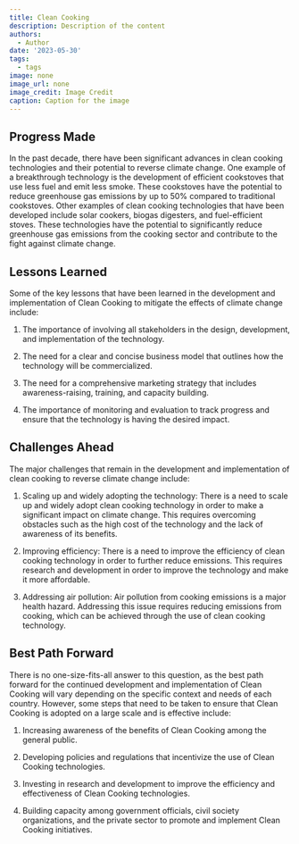 ```yaml
---
title: Clean Cooking
description: Description of the content
authors:
  - Author
date: '2023-05-30'
tags:
  - tags
image: none
image_url: none
image_credit: Image Credit
caption: Caption for the image
---
```


## Progress Made

In the past decade, there have been significant advances in clean cooking technologies and their potential to reverse climate change. One example of a breakthrough technology is the development of efficient cookstoves that use less fuel and emit less smoke. These cookstoves have the potential to reduce greenhouse gas emissions by up to 50% compared to traditional cookstoves. Other examples of clean cooking technologies that have been developed include solar cookers, biogas digesters, and fuel-efficient stoves. These technologies have the potential to significantly reduce greenhouse gas emissions from the cooking sector and contribute to the fight against climate change.

## Lessons Learned

Some of the key lessons that have been learned in the development and implementation of Clean Cooking to mitigate the effects of climate change include:

1. The importance of involving all stakeholders in the design, development, and implementation of the technology.

2. The need for a clear and concise business model that outlines how the technology will be commercialized.

3. The need for a comprehensive marketing strategy that includes awareness-raising, training, and capacity building.

4. The importance of monitoring and evaluation to track progress and ensure that the technology is having the desired impact.

## Challenges Ahead

The major challenges that remain in the development and implementation of clean cooking to reverse climate change include:

1. Scaling up and widely adopting the technology: There is a need to scale up and widely adopt clean cooking technology in order to make a significant impact on climate change. This requires overcoming obstacles such as the high cost of the technology and the lack of awareness of its benefits.

2. Improving efficiency: There is a need to improve the efficiency of clean cooking technology in order to further reduce emissions. This requires research and development in order to improve the technology and make it more affordable.

3. Addressing air pollution: Air pollution from cooking emissions is a major health hazard. Addressing this issue requires reducing emissions from cooking, which can be achieved through the use of clean cooking technology.

## Best Path Forward

There is no one-size-fits-all answer to this question, as the best path forward for the continued development and implementation of Clean Cooking will vary depending on the specific context and needs of each country. However, some steps that need to be taken to ensure that Clean Cooking is adopted on a large scale and is effective include:

1. Increasing awareness of the benefits of Clean Cooking among the general public.

2. Developing policies and regulations that incentivize the use of Clean Cooking technologies.

3. Investing in research and development to improve the efficiency and effectiveness of Clean Cooking technologies.

4. Building capacity among government officials, civil society organizations, and the private sector to promote and implement Clean Cooking initiatives.
